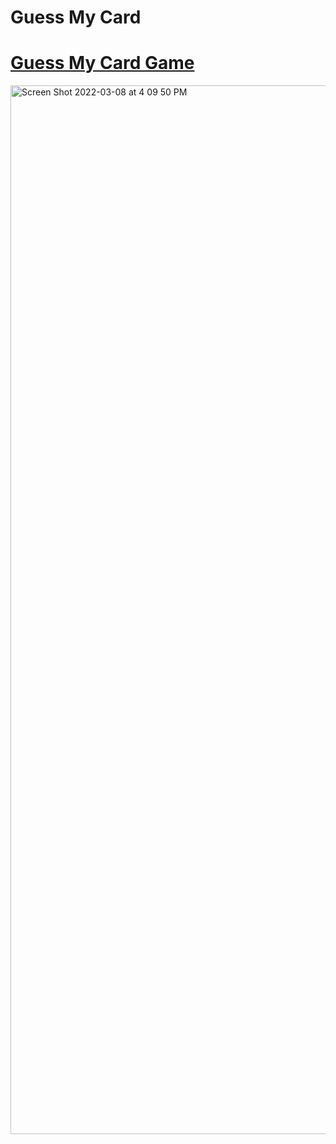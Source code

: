 # Guess My Card

# [Guess My Card Game](https://card-game-matildadelacourt.netlify.app)


<img width="1678" alt="Screen Shot 2022-03-08 at 4 09 50 PM" src="https://user-images.githubusercontent.com/73936419/157325601-0bb8c4a2-8b9e-4e6a-a86d-bd50812ebac8.png">
